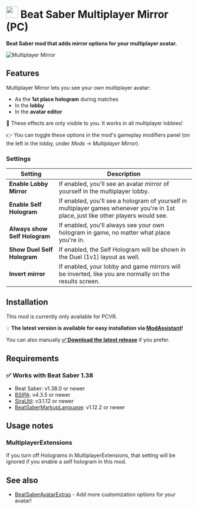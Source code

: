 <h1>
    <img src="https://raw.github.com/roydejong/BeatSaberMultiplayerMirror/main/Assets/icon.png" height="32"/>
    <span>Beat Saber Multiplayer Mirror (PC)</span>
</h1>

**Beat Saber mod that adds mirror options for your multiplayer avatar.**

![Multiplayer Mirror](https://user-images.githubusercontent.com/6772638/136465227-bb4b0d5e-b1e0-49ca-8317-b2a24d4d524e.png)

## Features

Multiplayer Mirror lets you see your own multiplayer avatar:

- As the **1st place hologram** during matches
- In the **lobby**
- In the **avatar editor**

👀 These effects are only visible to you. It works in all multiplayer lobbies!

👉 You can toggle these options in the mod's gameplay modifiers panel (on the left in the lobby, under *Mods* →
*Multiplayer Mirror*).

### Settings

| Setting                       | Description                                                                                                                         |
|-------------------------------|-------------------------------------------------------------------------------------------------------------------------------------|
| **Enable Lobby Mirror**       | If enabled, you'll see an avatar mirror of yourself in the multiplayer lobby.                                                       |
| **Enable Self Hologram**      | If enabled, you'll see a hologram of yourself in multiplayer games whenever you're in 1st place, just like other players would see. |
| **Always show Self Hologram** | If enabled, you'll always see your own hologram in game, no matter what place you're in.                                            |
| **Show Duel Self Hologram**   | If enabled, the Self Hologram will be shown in the Duel (1v1) layout as well.                                                       |
| **Invert mirror**             | If enabled, your lobby and game mirrors will be inverted, like you are normally on the results screen.                              |                                                                                        
## Installation

This mod is currently only available for PCVR.

💡 **The latest version is available for easy installation via [ModAssistant](https://github.com/bsmg/ModAssistant)!**

You can also manually [**✅ Download the latest release**](https://github.com/roydejong/BeatSaberMultiplayerMirror/releases/latest) if you prefer.

## Requirements

### ✅ Works with Beat Saber 1.38

- Beat Saber: v1.38.0 or newer
- [BSIPA](https://github.com/nike4613/BeatSaber-IPA-Reloaded/releases): v4.3.5 or newer
- [SiraUtil](https://github.com/Auros/SiraUtil/releases): v3.1.12 or newer
- [BeatSaberMarkupLanguage](https://github.com/monkeymanboy/BeatSaberMarkupLanguage/releases): v1.12.2 or newer

## Usage notes

### MultiplayerExtensions

If you turn off Holograms in MultiplayerExtensions, that setting will be ignored if you enable a self hologram in this
mod.

## See also

- [BeatSaberAvatarExtras](https://github.com/roydejong/BeatSaberAvatarExtras) - Add more customization options for your
  avatar!
